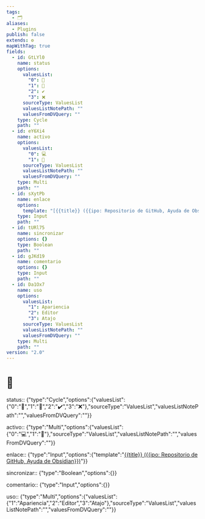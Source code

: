 ```yaml
---
tags:
  - 🗂️
aliases:
  - Plugins
publish: false
extends: ⚙️
mapWithTag: true
fields:
  - id: GtLYl0
    name: status
    options:
      valuesList:
        "0": 🔲
        "1": 🔳
        "2": ✔️
        "3": ❌
      sourceType: ValuesList
      valuesListNotePath: ""
      valuesFromDVQuery: ""
    type: Cycle
    path: ""
  - id: eY6Xi4
    name: activo
    options:
      valuesList:
        "0": 💻
        "1": 📱
      sourceType: ValuesList
      valuesListNotePath: ""
      valuesFromDVQuery: ""
    type: Multi
    path: ""
  - id: sXytPb
    name: enlace
    options:
      template: "[{{title}} ({{ipo: Repositorio de GitHub, Ayuda de Obsidian}})]({{URL}})"
    type: Input
    path: ""
  - id: tURl75
    name: sincronizar
    options: {}
    type: Boolean
    path: ""
  - id: gJKd19
    name: comentario
    options: {}
    type: Input
    path: ""
  - id: Da1Ox7
    name: uso
    options:
      valuesList:
        "1": Apariencia
        "2": Editor
        "3": Atajo
      sourceType: ValuesList
      valuesListNotePath: ""
      valuesFromDVQuery: ""
    type: Multi
    path: ""
version: "2.0"
---
```


# 🔌

status:: {"type":"Cycle","options":{"valuesList":{"0":"🔲","1":"🔳","2":"✔️","3":"❌"},"sourceType":"ValuesList","valuesListNotePath":"","valuesFromDVQuery":""}}

activo:: {"type":"Multi","options":{"valuesList":{"0":"💻","1":"📱"},"sourceType":"ValuesList","valuesListNotePath":"","valuesFromDVQuery":""}}

enlace:: {"type":"Input","options":{"template":"[{{title}} ({{ipo: Repositorio de GitHub, Ayuda de Obsidian}})]({{URL}})"}}

sincronizar:: {"type":"Boolean","options":{}}

comentario:: {"type":"Input","options":{}}

uso:: {"type":"Multi","options":{"valuesList":{"1":"Apariencia","2":"Editor","3":"Atajo"},"sourceType":"ValuesList","valuesListNotePath":"","valuesFromDVQuery":""}}
